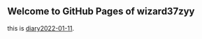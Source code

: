 ## Welcome to GitHub Pages of wizard37zyy

this is [diary2022-01-11](_posts/2022-01-11-first_post.md).

